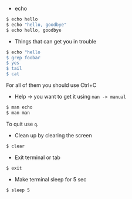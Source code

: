 * echo
```bash
$ echo hello
$ echo "hello, goodbye"
$ echo hello, goodbye
```

* Things that can get you in trouble
```bash
$ echo "hello
$ grep foobar
$ yes
$ tail
$ cat
```
For all of them you should use Ctrl+C

* Help -> you want to get it using `man -> manual`  
```bash
$ man echo
$ man man
```
To quit use `q`.

* Clean up by clearing the screen
```bash
$ clear
```

* Exit terminal or tab
```bash
$ exit
```

* Make terminal sleep for 5 sec
```bash
$ sleep 5
```
